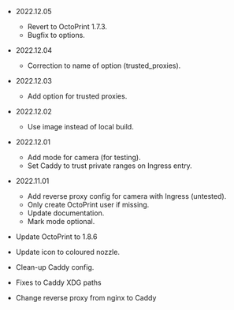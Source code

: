 - 2022.12.05
  - Revert to OctoPrint 1.7.3.
  - Bugfix to options.

- 2022.12.04
  - Correction to name of option (trusted_proxies).

- 2022.12.03
  - Add option for trusted proxies.

- 2022.12.02
  - Use image instead of local build.

- 2022.12.01
  - Add mode for camera (for testing).
  - Set Caddy to trust private ranges on Ingress entry.

- 2022.11.01
  - Add reverse proxy config for camera with Ingress (untested).
  - Only create OctoPrint user if missing.
  - Update documentation.
  - Mark mode optional.

- Update OctoPrint to 1.8.6
- Update icon to coloured nozzle.
- Clean-up Caddy config.
- Fixes to Caddy XDG paths
- Change reverse proxy from nginx to Caddy